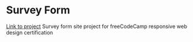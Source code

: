 # Survey Form
[Link to project](https://marioamauta.github.io/survey-form/)
Survey form site project for freeCodeCamp responsive web design certification
